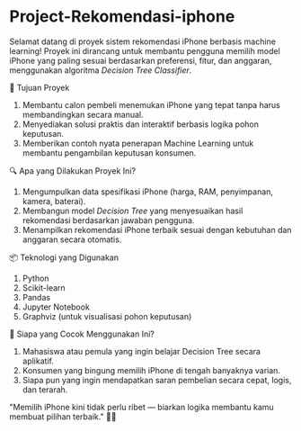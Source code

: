 # Project-Rekomendasi-iphone
Selamat datang di proyek sistem rekomendasi iPhone berbasis machine learning!
Proyek ini dirancang untuk membantu pengguna memilih model iPhone yang paling sesuai berdasarkan preferensi, fitur, dan anggaran, menggunakan algoritma *Decision Tree Classifier*.

🎯 Tujuan Proyek
1. Membantu calon pembeli menemukan iPhone yang tepat tanpa harus membandingkan secara manual.
2. Menyediakan solusi praktis dan interaktif berbasis logika pohon keputusan.
3. Memberikan contoh nyata penerapan Machine Learning untuk membantu pengambilan keputusan konsumen.

🔍 Apa yang Dilakukan Proyek Ini?
1. Mengumpulkan data spesifikasi iPhone (harga, RAM, penyimpanan, kamera, baterai).
2. Membangun model *Decision Tree* yang menyesuaikan hasil rekomendasi berdasarkan jawaban pengguna.
3. Menampilkan rekomendasi iPhone terbaik sesuai dengan kebutuhan dan anggaran secara otomatis.

📦 Teknologi yang Digunakan
1. Python
2. Scikit-learn
3. Pandas
4. Jupyter Notebook
5. Graphviz (untuk visualisasi pohon keputusan)

🤝 Siapa yang Cocok Menggunakan Ini?
1. Mahasiswa atau pemula yang ingin belajar Decision Tree secara aplikatif.
2. Konsumen yang bingung memilih iPhone di tengah banyaknya varian.
3. Siapa pun yang ingin mendapatkan saran pembelian secara cepat, logis, dan terarah.

"Memilih iPhone kini tidak perlu ribet — biarkan logika membantu kamu membuat pilihan terbaik." 📱🌳
